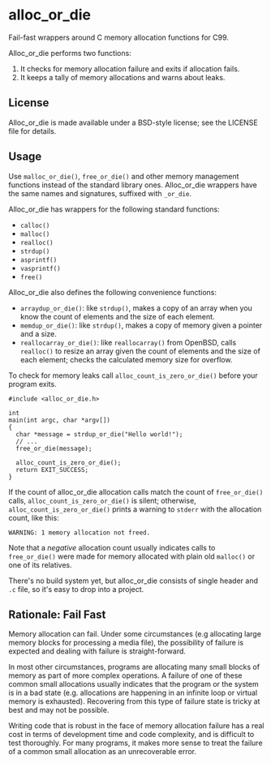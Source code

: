 alloc_or_die
============

Fail-fast wrappers around C memory allocation functions for C99.

Alloc_or_die performs two functions:

  1.  It checks for memory allocation failure and exits if allocation fails.
  2.  It keeps a tally of memory allocations and warns about leaks.


License
-------
Alloc_or_die is made available under a BSD-style license; see the LICENSE file 
for details.


Usage
-----

Use `malloc_or_die()`, `free_or_die()` and other memory management functions 
instead of the standard library ones.  Alloc_or_die wrappers have the same 
names and signatures, suffixed with `_or_die`.

Alloc_or_die has wrappers for the following standard functions:

  -   `calloc()`
  -   `malloc()`
  -   `realloc()`
  -   `strdup()`
  -   `asprintf()`
  -   `vasprintf()`
  -   `free()`
  
Alloc_or_die also defines the following convenience functions:

  -   `arraydup_or_die()`: like `strdup()`, makes a copy of an array when you 
      know the count of elements and the size of each element.
  -   `memdup_or_die()`: like `strdup()`, makes a copy of memory given a 
      pointer and a size.
  -   `reallocarray_or_die()`: like `reallocarray()` from OpenBSD, calls 
      `realloc()` to resize an array given the count of elements and the size
      of each element; checks the calculated memory size for overflow.

To check for memory leaks call `alloc_count_is_zero_or_die()` before your 
program exits.

    #include <alloc_or_die.h>

    int
    main(int argc, char *argv[])
    {
      char *message = strdup_or_die("Hello world!");
      // ...
      free_or_die(message);
      
      alloc_count_is_zero_or_die();
      return EXIT_SUCCESS;
    }

If the count of alloc_or_die allocation calls match the count of 
`free_or_die()` calls, `alloc_count_is_zero_or_die()` is silent; otherwise, 
`alloc_count_is_zero_or_die()` prints a warning to `stderr` with the 
allocation count, like this:

    WARNING: 1 memory allocation not freed.

Note that a _negative_ allocation count usually indicates calls to 
`free_or_die()` were made for memory allocated with plain old `malloc()` or one 
of its relatives.

There's no build system yet, but alloc_or_die consists of single header and 
`.c` file, so it's easy to drop into a project.


Rationale: Fail Fast
--------------------

Memory allocation can fail. Under some circumstances (e.g allocating large 
memory blocks for processing a media file), the possibility of failure is 
expected and dealing with failure is straight-forward.

In most other circumstances, programs are allocating many small blocks of
memory as part of more complex operations. A failure of one of these common 
small allocations usually indicates that the program or the system is in a bad 
state (e.g. allocations are happening in an infinite loop or virtual memory is 
exhausted). Recovering from this type of failure state is tricky at best and 
may not be possible.

Writing code that is robust in the face of memory allocation failure has a real
cost in terms of development time and code complexity, and is difficult to test 
thoroughly. For many programs, it makes more sense to treat the failure of a 
common small allocation as an unrecoverable error.

